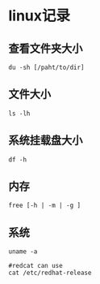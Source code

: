 # linux记录
## 查看文件夹大小
```
du -sh [/paht/to/dir]
```
## 文件大小
```
ls -lh
```
## 系统挂载盘大小
```
df -h
```
## 内存 
```
free [-h | -m | -g ]
```
## 系统
```
uname -a

#redcat can use
cat /etc/redhat-release
```